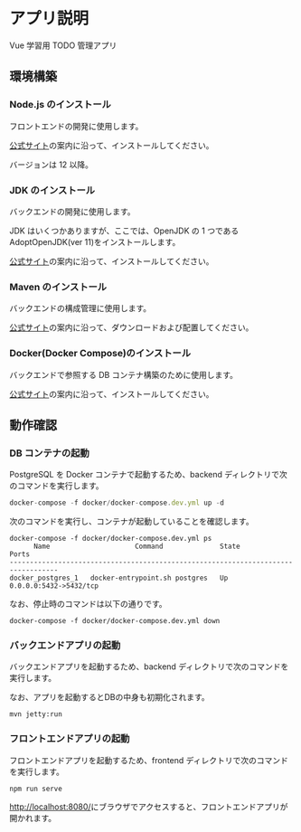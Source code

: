 # アプリ説明

Vue 学習用 TODO 管理アプリ


## 環境構築

### Node.js のインストール

フロントエンドの開発に使用します。

[公式サイト](https://nodejs.org/ja/)の案内に沿って、インストールしてください。

バージョンは 12 以降。

### JDK のインストール

バックエンドの開発に使用します。

JDK はいくつかありますが、ここでは、OpenJDK の 1 つである AdoptOpenJDK(ver 11)をインストールします。

[公式サイト](https://adoptopenjdk.net/)の案内に沿って、インストールしてください。

### Maven のインストール

バックエンドの構成管理に使用します。

[公式サイト](https://maven.apache.org/download.cgi)の案内に沿って、ダウンロードおよび配置してください。

### Docker(Docker Compose)のインストール

バックエンドで参照する DB コンテナ構築のために使用します。

[公式サイト](https://docs.docker.com/docker-for-windows/install/)の案内に沿って、インストールしてください。


## 動作確認

### DB コンテナの起動

PostgreSQL を Docker コンテナで起動するため、backend ディレクトリで次のコマンドを実行します。

```JavaScript
docker-compose -f docker/docker-compose.dev.yml up -d
```

次のコマンドを実行し、コンテナが起動していることを確認します。

```
docker-compose -f docker/docker-compose.dev.yml ps
      Name                     Command              State           Ports
----------------------------------------------------------------------------------
docker_postgres_1   docker-entrypoint.sh postgres   Up      0.0.0.0:5432->5432/tcp
```

なお、停止時のコマンドは以下の通りです。

```
docker-compose -f docker/docker-compose.dev.yml down
```

### バックエンドアプリの起動

バックエンドアプリを起動するため、backend ディレクトリで次のコマンドを実行します。

なお、アプリを起動するとDBの中身も初期化されます。

```
mvn jetty:run
```

### フロントエンドアプリの起動

フロントエンドアプリを起動するため、frontend ディレクトリで次のコマンドを実行します。

```
npm run serve
```

[http://localhost:8080/](http://localhost:8080/)にブラウザでアクセスすると、フロントエンドアプリが開かれます。
